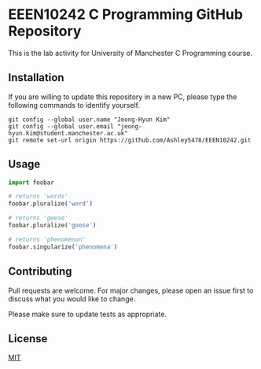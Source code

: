 # EEEN10242 C Programming GitHub Repository

This is the lab activity for University of Manchester C Programming course.

## Installation

If you are willing to update this repository in a new PC, please type the following commands to identify yourself.
```git
git config --global user.name "Jeong-Hyun Kim"
git config --global user.email "jeong-hyun.kim@student.manchester.ac.uk"
git remote set-url origin https://github.com/Ashley5478/EEEN10242.git
```

## Usage

```python
import foobar

# returns 'words'
foobar.pluralize('word')

# returns 'geese'
foobar.pluralize('goose')

# returns 'phenomenon'
foobar.singularize('phenomena')
```

## Contributing

Pull requests are welcome. For major changes, please open an issue first
to discuss what you would like to change.

Please make sure to update tests as appropriate.

## License

[MIT](https://choosealicense.com/licenses/mit/)